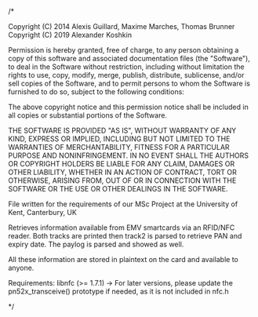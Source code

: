 /*

  Copyright (C) 2014 Alexis Guillard, Maxime Marches, Thomas Brunner
  Copyright (C) 2019 Alexander Koshkin

  Permission is hereby granted, free of charge, to any person obtaining a copy of this software and associated documentation files (the "Software"), to deal in the Software without restriction, including without limitation the rights to use, copy, modify, merge, publish, distribute, sublicense, and/or sell copies of the Software, and to permit persons to whom the Software is furnished to do so, subject to the following conditions:

  The above copyright notice and this permission notice shall be included in all copies or substantial portions of the Software.

  THE SOFTWARE IS PROVIDED "AS IS", WITHOUT WARRANTY OF ANY KIND, EXPRESS OR IMPLIED, INCLUDING BUT NOT LIMITED TO THE WARRANTIES OF MERCHANTABILITY, FITNESS FOR A PARTICULAR PURPOSE AND NONINFRINGEMENT. IN NO EVENT SHALL THE AUTHORS OR COPYRIGHT HOLDERS BE LIABLE FOR ANY CLAIM, DAMAGES OR OTHER LIABILITY, WHETHER IN AN ACTION OF CONTRACT, TORT OR OTHERWISE, ARISING FROM, OUT OF OR IN CONNECTION WITH THE SOFTWARE OR THE USE OR OTHER DEALINGS IN THE SOFTWARE.

  File written for the requirements of our MSc Project at the University of Kent, Canterbury, UK

  Retrieves information available from EMV smartcards via an RFID/NFC reader.
  Both tracks are printed then track2 is parsed to retrieve PAN and expiry date.
  The paylog is parsed and showed as well.

  All these information are stored in plaintext on the card and available to anyone.

  Requirements:
  libnfc (>= 1.7.1) -> For later versions, please update the pn52x_transceive() prototype if needed, as it is not included in nfc.h

*/
